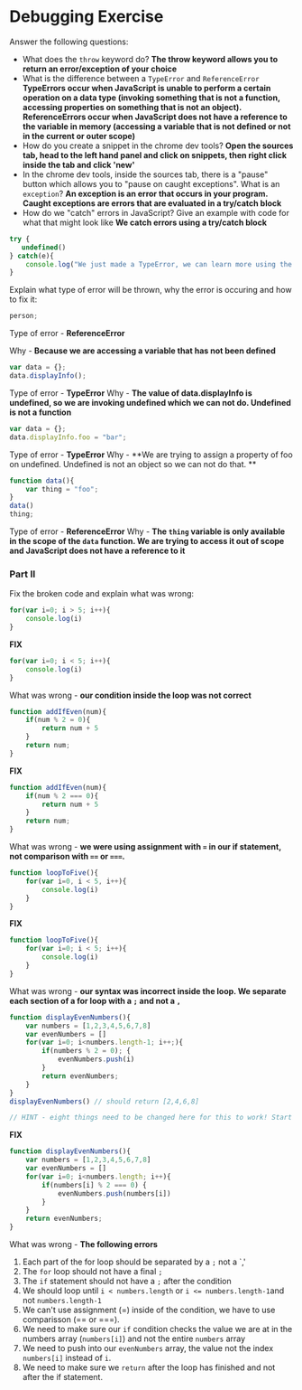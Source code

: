 # Debugging Exercise

Answer the following questions:

- What does the `throw` keyword do? **The throw keyword allows you to return an error/exception of your choice**
- What is the difference between a `TypeError` and `ReferenceError` **TypeErrors occur when JavaScript is unable to perform a certain operation on a data type (invoking something that is not a function, accessing properties on something that is not an object). ReferenceErrors occur when JavaScript does not have a reference to the variable in memory (accessing a variable that is not defined or not in the current or outer scope)**
- How do you create a snippet in the chrome dev tools? **Open the sources tab, head to the left hand panel and click on snippets, then right click inside the tab and click 'new'**
- In the chrome dev tools, inside the sources tab, there is a "pause" button which allows you to "pause on caught exceptions". What is an `exception`?  **An exception is an error that occurs in your program. Caught exceptions are errors that are evaluated in a try/catch block**
- How do we "catch" errors in JavaScript? Give an example with code for what that might look like **We catch errors using a try/catch block**

```js
try {
   undefined()
} catch(e){
	console.log("We just made a TypeError, we can learn more using the error object returned to us:", e);
}
```

Explain what type of error will be thrown, why the error is occuring and how to fix it:

```javascript
person;
```

Type of error - **ReferenceError**

Why - **Because we are accessing a variable that has not been defined**


```javascript
var data = {};
data.displayInfo();
```

Type of error - **TypeError**
Why - **The value of data.displayInfo is undefined, so we are invoking undefined which we can not do. Undefined is not a function**

```javascript
var data = {};
data.displayInfo.foo = "bar";
```

Type of error - **TypeError**
Why - **We are trying to assign a property of foo on undefined. Undefined is not an object so we can not do that. **

```javascript
function data(){
    var thing = "foo";
}
data()
thing;
```

Type of error - **ReferenceError**
Why - **The `thing` variable is only available in the scope of the `data` function. We are trying to access it out of scope and JavaScript does not have a reference to it**

### Part II

Fix the broken code and explain what was wrong:

```javascript
for(var i=0; i > 5; i++){
    console.log(i)
}
```

**FIX**

```javascript
for(var i=0; i < 5; i++){
    console.log(i)
}
```

What was wrong - **our condition inside the loop was not correct**

```javascript
function addIfEven(num){
    if(num % 2 = 0){
        return num + 5
    }
    return num;
}
```

**FIX**

```javascript
function addIfEven(num){
    if(num % 2 === 0){
        return num + 5
    }
    return num;
}
```

What was wrong - **we were using assignment with `=` in our if statement, not comparison with `==` or `===`.**

```javascript
function loopToFive(){
    for(var i=0, i < 5, i++){
        console.log(i)
    }
}
```

**FIX**

```javascript
function loopToFive(){
    for(var i=0; i < 5; i++){
        console.log(i)
    }
}
```

 
What was wrong -  **our syntax was incorrect inside the loop. We separate each section of a for loop with a `;` and not a `,`**
 
```javascript
function displayEvenNumbers(){
    var numbers = [1,2,3,4,5,6,7,8]
    var evenNumbers = []
    for(var i=0; i<numbers.length-1; i++;){
        if(numbers % 2 = 0); {
            evenNumbers.push(i)
        }
        return evenNumbers;
    }
}
displayEvenNumbers() // should return [2,4,6,8] 

// HINT - eight things need to be changed here for this to work! Start by fixing the syntax errors and then run the function to see what your output is
```

**FIX**

```js
function displayEvenNumbers(){
    var numbers = [1,2,3,4,5,6,7,8]
    var evenNumbers = []
    for(var i=0; i<numbers.length; i++){
        if(numbers[i] % 2 === 0) {
            evenNumbers.push(numbers[i])
        }
    }
	return evenNumbers;
}
```

What was wrong - **The following errors**

1. Each part of the for loop should be separated by a `;` not a `,'
2. The `for` loop should not have a final `;`
3. The `if` statement should not have a `;` after the condition
4. We should loop until `i < numbers.length` or `i <= numbers.length-1`and not `numbers.length-1`
5. We can't use assignment (=) inside of the condition, we have to use comparisson (== or ===).
6. We need to make sure our `if` condition checks the value we are at in the numbers array (`numbers[i]`) and not the entire `numbers` array
7. We need to push into our `evenNumbers` array, the value not the index `numbers[i]` instead of `i`.
8. We need to make sure we `return` after the loop has finished and not after the if statement.